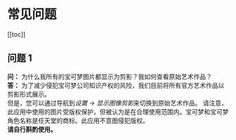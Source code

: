 # 常见问题
[[toc]]
## 问题 1
**问：** 为什么我所有的宝可梦图片都显示为剪影？我如何查看原始艺术作品？\
**答：** 为了减少侵犯宝可梦公司知识产权的风险，我们目前将所有官方艺术作品以剪影形式展示。\
但是，您可以通过导航到*设置 -> 显示图像剪影*来切换到原始艺术作品。
请注意，此应用中使用的图片受版权保护，但被认为是在合理使用范围内。宝可梦和宝可梦角色名称是任天堂的商标。此应用不意图侵犯版权。\
**请自行斟酌使用。**
